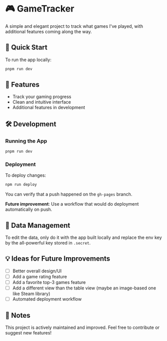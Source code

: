 # 🎮 GameTracker

A simple and elegant project to track what games I've played, with additional features coming along the way.

## 🚀 Quick Start

To run the app locally:

```bash
pnpm run dev
```

## 🎯 Features

- Track your gaming progress
- Clean and intuitive interface
- Additional features in development

## 🛠️ Development

### Running the App
```bash
pnpm run dev
```

### Deployment
To deploy changes:
```bash
npm run deploy
```
You can verify that a push happened on the `gh-pages` branch.

**Future improvement**: Use a workflow that would do deployment automatically on push.

## 🔧 Data Management

To edit the data, only do it with the app built locally and replace the env key by the all-powerful key stored in `.secret`.

## 💡 Ideas for Future Improvements

- [ ] Better overall design/UI
- [ ] Add a game rating feature
- [ ] Add a favorite top-3 games feature
- [ ] Add a different view than the table view (maybe an image-based one like Steam library)
- [ ] Automated deployment workflow

## 📝 Notes

This project is actively maintained and improved. Feel free to contribute or suggest new features!